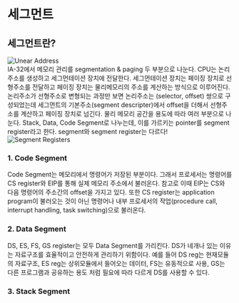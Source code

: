 # 세그먼트
## 세그먼트란?
![Unear Address](https://user-images.githubusercontent.com/45323902/152786294-3be98e9f-4c7d-4621-beae-dcd07f6bb89f.png)  
IA-32에서 메모리 관리를 segmentation & paging 두 부분으로 나눈다. CPU는 논리주소를 생성하고 세그먼테이션 장치에 전달한다. 세그먼테이션 장치는 페이징 장치로 선형주소를 전달하고 페이징 장치는 물리메모리의 주소를 계산하는 방식으로 이루어진다. 논리주소가 선형주소로 변형되는 과정만 보면 논리주소는 (selector, offset) 쌍으로 구성되었는데 세그먼트의 기본주소(segment descripter)에서 offset을 더해서 선형주소를 계산하고 페이징 장치로 넘긴다.  물리 메모리 공간을 용도에 따라 여러 부분으로 나눈다. Stack, Data, Code Segment로 나누는데, 이를 가르키는 pointer를 segment register라고 한다. segment와 segment register는 다르다!  
![Segment Registers](https://user-images.githubusercontent.com/45323902/152742924-f9b9136c-ea42-4e4d-b7d6-01d90f33ffff.png)   
### 1. Code Segment
Code Segment는 메모리에서 명령어가 저장된 부분이다. 그래서 프로세서는 명령어를 CS register와 EIP를 통해 실제 메모리 주소에서 불러온다. 참고로 이때 EIP는 CS와 다음 명령어의 주소간의 offset을 가지고 있다. 또한 CS register는 application program이 불러오는 것이 아닌 명령어나 내부 프로세서의 작업(procedure call, interrupt handling, task switching)으로 불러온다.
### 2. Data Segment
DS, ES, FS, GS register는 모두 Data Segment를 가리킨다. DS가 네개나 있는 이유는 자료구조를 효율적이고 안전하게 관리하기 위함이다. 예를 들어 DS reg는 현재모듈의 자료구조, ES reg는 상위모듈에서 들어오는 데이터, FS는 유동적으로 사용, GS는 다른 프로그램과 공유하는 용도 처럼 필요에 따라 다르게 DS를 사용할 수 있다.
### 3. Stack Segment 

